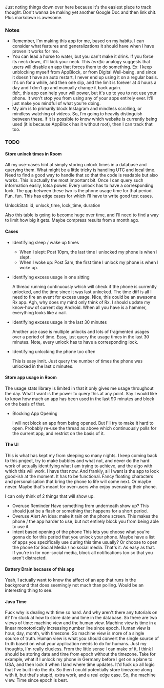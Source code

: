 Just noting things down over here because it's the easiest place to track thought. Don't wanna be
making yet another Google Doc and then link shit. Plus markdown is awesome.

### Notes

- Remember, I'm making this app for me, based on my habits. I can consider what features and
generalizations it should have when I have proven it works for me.
- You can lead a horse to water, but you can't make it drink. If you force its neck down, it'll kick
 your neck.
 This _terrific_ analogy suggests that users will disable an app that forces them to do something. 
 Ex: I keep unblocking myself from AppBlock, or from Digital Well-being, and since it doesn't have 
 an auto restart, I never end up using it on a regular basis. It's on for a while, and then one slip,
 and the limit is forever at 4 hours a day and I don't go and manually change it back again.  
 *tldr:*, this app can help your will power, but it's up to you to not use your phone. It won't 
 stop you from using any of your apps entirely ever. It'll just make you mindful of what you're 
 doing.
- My aim is to primarily block Instagram and mindless scrolling, or mindless watching of videos. 
So, I'm going to heavily distinguish between these. If it is possible to know which website is 
currently being used (it is because AppBlock has it without root), then I can track that too. 

### TODO 

#### Store unlock times in Room

All my use-cases hint at simply storing unlock times in a database and querying them. What might be
a little tricky is handling UTC and local time. Need to find a good way to handle that so that
the code is readable but also works.
This is actually the most important bit. Once I can query such information easily, lotsa power.
Every unlock has to have a corresponding lock. The gap between these two is the phone usage time 
for that period. Fun, fun. This has edge cases for which I'll have to write good test cases. 

UnlockStat: id, unlock_time, lock_time, duration

Also this table is going to become huge over time, and I'll need to find a way to limit how big it 
gets. Maybe compress results from a month ago. 

#### Cases

- Identifying sleep / wake up times

    - When I slept: Post 10pm, the last time I unlocked my phone is when I slept.
    - When I woke up: Post 5am, the first time I unlock my phone is when I woke up.
    
- Identifying excess usage in one sitting

    A thread running continuously which will check if the phone is currently unlocked, and the time
    since it was last unlocked. The time diff is all I need to fire an event for excess usage.
    Nice, this could be an awesome Rx app. Agh, why does my mind only think of Rx. I should update 
    my know-how of current day Android. When all you have is a hammer, everything looks like a nail.

- Identifying excess usage in the last 30 minutes

    Another use case is multiple unlocks and lots of fragmented usages over a period of time. Easy,
    just query the usage times in the last 30 minutes. Note, every unlock has to have a corresponding 
    lock.

- Identifying unlocking the phone too often

    This is easy innit. Just query the number of times the phone was unlocked in the last x minutes.
    
#### Store app usage in Room

The usage stats library is limited in that it only gives me usage throughout the day. What I want
is the power to query this at any point. Say I would like to know how much an app has been used 
in the last 90 minutes and block on the basis of that.

- Blocking App Opening

    I will not block an app from being opened. But I'll try to make it hard to open.
    Probably re-use the thread as above which continuously polls for the current app, and restrict on
    the basis of it.
    
#### The UI

This is what has kept my from sleeping so many nights. I keep coming back to this project, try to make
bubbles and what not, and never do the hard work of actually identifying what I am trying to achieve, 
and the algo with which this will work. I have that now. And frankly, all I want is the app to look
good-ish at the moment. It has to be functional. Fancy floating characters and personalisation that 
bring the phone to life will come next. Or maybe never. Maybe that's meant for over-users who enjoy
overusing their phone.

I can only think of 2 things that will show up.

- Overuse Reminder
    Have something from underneath show up? This should just be a flash or something that happens 
    for a short period.
- Overuse Alert
    An idea: make it rain on the phone screen. This makes the phone / the app harder to use, but not
    entirely block you from being able to use it.
- Intent based opening of the phone
    This lets you choose what you're gonna do for this period that you unlock your phone. 
    Maybe have a list of apps you specifically use during this time usually? 
    Or choose to open the phone for Social Media / no social media. That's it. As easy as that. 
    If you're in for non-social media, block all notifications too so that you aren't distracted.      
    
#### Battery Drain because of this app

Yeah, I actually want to know the affect of an app that runs in the background that does seemingly 
not much than polling. Would be an interesting thing to see.


#### Java Time

Fuck why is dealing with time so hard. And why aren't there any tutorials on it? I'm stuck at how 
to store date and time in the database. So there are two views of time: machine view and the human
view. Machine view is time in a linear monotonically increasing number line since epoch. 
Human view is hour, day, month, with timezone. 
So machine view is more of a single source of truth. 
Human view is what you should convert the single source of truth based on what your application needs
to do for humans. Just my thoughts, I'm really clueless.
From the little sense I can make of it, I think I should be storing date and time from epoch without
the timezone. Take for example, what if I unlock my phone in Germany before I get on a plane to USA,
and then lock it when I land where time updates. It'd fuck up all logic that I've built into the db.
So then I could potentially store timezone along with it, but that's stupid, extra work, and a real
edge case. 
So, the machine view. Time since epoch is best.